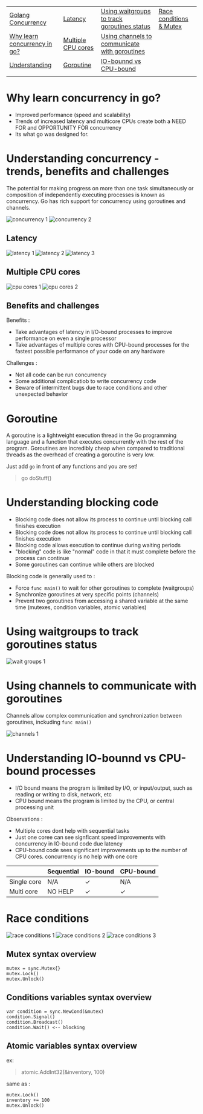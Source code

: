 |                                                                                                                          	|                                                                                       	|                                                                                                                                             	|                                                                                         	|
|--------------------------------------------------------------------------------------------------------------------------	|---------------------------------------------------------------------------------------	|---------------------------------------------------------------------------------------------------------------------------------------------	|-----------------------------------------------------------------------------------------	|
| [Golang Concurrency](https://github.com/mwimam/golang-concurrency)                                                       	| [Latency](https://github.com/mwimam/golang-concurrency#latency)                       	| [Using waitgroups to track goroutines status](https://github.com/mwimam/golang-concurrency#goroutine)                                       	| [Race conditions & Mutex](https://github.com/mwimam/golang-concurrency#race-conditions) 	|
| [Why learn concurrency in go?](https://github.com/mwimam/golang-concurrency#why-learn-concurrency-in-go)                 	| [Multiple CPU cores](https://github.com/mwimam/golang-concurrency#multiple-cpu-cores) 	| [Using channels to communicate with goroutines](https://github.com/mwimam/golang-concurrency#using-channels-to-communicate-with-goroutines) 	|                                                                                         	|
| [Understanding](https://github.com/mwimam/golang-concurrency#understanding-concurrency---trends-benefits-and-challenges) 	| [Goroutine](https://github.com/mwimam/golang-concurrency#goroutine)                   	| [IO-bounnd vs CPU-bound](https://github.com/mwimam/golang-concurrency#understanding-io-bounnd-vs-cpu-bound-processes)                       	|                                                                                         	|
|                                                                                                                          	|                                                                                       	|                                                                                                                                             	|                                                                                         	|
# Why learn concurrency in go?
- Improved performance (speed and scalability)
- Trends of increased latency and multicore CPUs create both a NEED FOR and OPPORTUNITY FOR concurrency
- Its what go was designed for.

# Understanding concurrency - trends, benefits and challenges
The potential for making progress on more than one task simultaneously or composition of independently executing processes is known as concurrency. Go has rich support for concurrency using goroutines and channels.

![concurrency 1](img-1.png)
![concurrency 2](img-2.png)

## Latency
![latency 1](img-3.png)
![latency 2](img-4.png)
![latency 3](img-5.png)

## Multiple CPU cores
![cpu cores 1](img-6.png)
![cpu cores 2](img-7.png)

## Benefits and challenges
Benefits :
- Take advantages of latency in I/O-bound processes to improve performance on even a single processor
- Take advantages of multiple cores with CPU-bound processes for the fastest possible performance of your code on any hardware

Challenges :
- Not all code can be run concurrency
- Some additional complicatiob to write concurrency code
- Beware of intermittent bugs due to race conditions and other unexpected behavior

# Goroutine
A goroutine is a lightweight execution thread in the Go programming language and a function that executes concurrently with the rest of the program. Goroutines are incredibly cheap when compared to traditional threads as the overhead of creating a goroutine is very low.

Just add `go` in front of any functions and you are set!
> go doStuff()

# Understanding blocking code
- Blocking code does not allow its process to continue until blocking call finishes execution
- Blocking code does not allow its process to continue until blocking call finishes execution
- Blocking code allows execution to continue during waiting periods
- "blocking" code is like "normal" code in that it must complete before the process can continue
- Some goroutines can continue while others are blocked

Blocking code is generally used to :
- Force `func main()` to wait for other goroutines to complete (waitgroups)
- Synchronize goroutines at very specific points (channels)
- Prevent two goroutines from accessing a shared variable at the same time (mutexes, condition variables, atomic variables)

# Using waitgroups to track goroutines status
![wait groups 1](img-8.png)

# Using channels to communicate with goroutines
Channels allow complex communication and synchronization between goroutines, inckuding `func main()`

![channels 1](img-9.png)

# Understanding IO-bounnd vs CPU-bound processes
- I/O bound means the program is limited by I/O, or input/output, such as reading or writing to disk, network, etc
- CPU bound means the program is limited by the CPU, or central processing unit

Observations :
- Multiple cores dont help with sequential tasks
- Just one coree can see signficant speed improvements with concurrency in IO-bound code due latency
- CPU-bound code sees significant improvements up to the number of CPU cores. concurrency is no help with one core

|  | Sequential | IO-bound | CPU-bound |
| ------------- | ------------- | ------------- | ------------- |
| Single core | N/A | ✓ | N/A |
| Multi core | NO HELP | ✓ | ✓ |

# Race conditions
![race conditions 1](img-10.png)
![race conditions 2](img-11.png)
![race conditions 3](img-12.png)

## Mutex syntax overview
```
mutex = sync.Mutex{}
mutex.Lock()
mutex.Unlock()
```

## Conditions variables syntax overview
```
var condition = sync.NewCond(&mutex)
condition.Signal()
condition.Broadcast()
condition.Wait() <-- blocking
```

## Atomic variables syntax overview
ex: 
> atomic.AddInt32(&inventory, 100)

same as :
```
mutex.Lock()
inventory += 100
mutex.Unlock()
```
